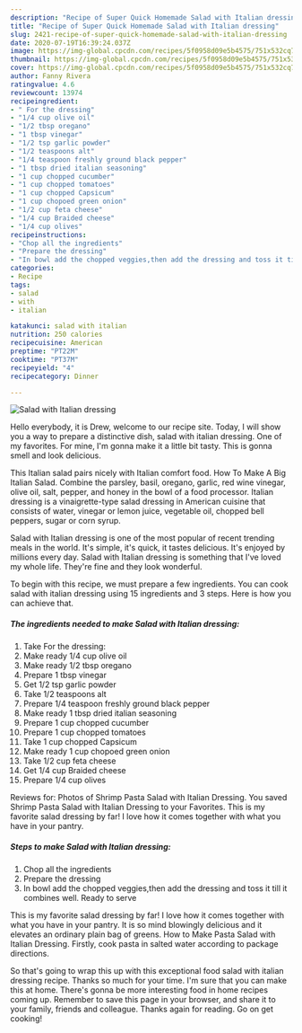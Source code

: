 ```yaml
---
description: "Recipe of Super Quick Homemade Salad with Italian dressing"
title: "Recipe of Super Quick Homemade Salad with Italian dressing"
slug: 2421-recipe-of-super-quick-homemade-salad-with-italian-dressing
date: 2020-07-19T16:39:24.037Z
image: https://img-global.cpcdn.com/recipes/5f0958d09e5b4575/751x532cq70/salad-with-italian-dressing-recipe-main-photo.jpg
thumbnail: https://img-global.cpcdn.com/recipes/5f0958d09e5b4575/751x532cq70/salad-with-italian-dressing-recipe-main-photo.jpg
cover: https://img-global.cpcdn.com/recipes/5f0958d09e5b4575/751x532cq70/salad-with-italian-dressing-recipe-main-photo.jpg
author: Fanny Rivera
ratingvalue: 4.6
reviewcount: 13974
recipeingredient:
- " For the dressing"
- "1/4 cup olive oil"
- "1/2 tbsp oregano"
- "1 tbsp vinegar"
- "1/2 tsp garlic powder"
- "1/2 teaspoons alt"
- "1/4 teaspoon freshly ground black pepper"
- "1 tbsp dried italian seasoning"
- "1 cup chopped cucumber"
- "1 cup chopped tomatoes"
- "1 cup chopped Capsicum"
- "1 cup chopoed green onion"
- "1/2 cup feta cheese"
- "1/4 cup Braided cheese"
- "1/4 cup olives"
recipeinstructions:
- "Chop all the ingredients"
- "Prepare the dressing"
- "In bowl add the chopped veggies,then add the dressing and toss it till it combines well. Ready to serve"
categories:
- Recipe
tags:
- salad
- with
- italian

katakunci: salad with italian 
nutrition: 250 calories
recipecuisine: American
preptime: "PT22M"
cooktime: "PT37M"
recipeyield: "4"
recipecategory: Dinner

---
```



![Salad with Italian dressing](https://img-global.cpcdn.com/recipes/5f0958d09e5b4575/751x532cq70/salad-with-italian-dressing-recipe-main-photo.jpg)

Hello everybody, it is Drew, welcome to our recipe site. Today, I will show you a way to prepare a distinctive dish, salad with italian dressing. One of my favorites. For mine, I'm gonna make it a little bit tasty. This is gonna smell and look delicious.

This Italian salad pairs nicely with Italian comfort food. How To Make A Big Italian Salad. Combine the parsley, basil, oregano, garlic, red wine vinegar, olive oil, salt, pepper, and honey in the bowl of a food processor. Italian dressing is a vinaigrette-type salad dressing in American cuisine that consists of water, vinegar or lemon juice, vegetable oil, chopped bell peppers, sugar or corn syrup.

Salad with Italian dressing is one of the most popular of recent trending meals in the world. It's simple, it's quick, it tastes delicious. It's enjoyed by millions every day. Salad with Italian dressing is something that I've loved my whole life. They're fine and they look wonderful.


To begin with this recipe, we must prepare a few ingredients. You can cook salad with italian dressing using 15 ingredients and 3 steps. Here is how you can achieve that.

<!--inarticleads1-->

##### The ingredients needed to make Salad with Italian dressing:

1. Take  For the dressing:
1. Make ready 1/4 cup olive oil
1. Make ready 1/2 tbsp oregano
1. Prepare 1 tbsp vinegar
1. Get 1/2 tsp garlic powder
1. Take 1/2 teaspoons alt
1. Prepare 1/4 teaspoon freshly ground black pepper
1. Make ready 1 tbsp dried italian seasoning
1. Prepare 1 cup chopped cucumber
1. Prepare 1 cup chopped tomatoes
1. Take 1 cup chopped Capsicum
1. Make ready 1 cup chopoed green onion
1. Take 1/2 cup feta cheese
1. Get 1/4 cup Braided cheese
1. Prepare 1/4 cup olives


Reviews for: Photos of Shrimp Pasta Salad with Italian Dressing. You saved Shrimp Pasta Salad with Italian Dressing to your Favorites. This is my favorite salad dressing by far! I love how it comes together with what you have in your pantry. 

<!--inarticleads2-->

##### Steps to make Salad with Italian dressing:

1. Chop all the ingredients
1. Prepare the dressing
1. In bowl add the chopped veggies,then add the dressing and toss it till it combines well. Ready to serve


This is my favorite salad dressing by far! I love how it comes together with what you have in your pantry. It is so mind blowingly delicious and it elevates an ordinary plain bag of greens. How to Make Pasta Salad with Italian Dressing. Firstly, cook pasta in salted water according to package directions. 

So that's going to wrap this up with this exceptional food salad with italian dressing recipe. Thanks so much for your time. I'm sure that you can make this at home. There's gonna be more interesting food in home recipes coming up. Remember to save this page in your browser, and share it to your family, friends and colleague. Thanks again for reading. Go on get cooking!
